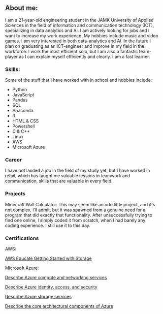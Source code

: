 ## About me:

I am a 21-year-old engineering student in the JAMK University of Applied Sciences in the field of information and communication technology (ICT), specializing in data analytics and AI. I am actively looking for jobs and I want to increase my work experience. My hobbies include music and video games.
I am very interested in both data-analytics and AI. In the future I plan on graduating as an ICT-engineer and improve in my field in the workforce. I work the most efficient solo, but I am also a fantastic team-player as I can explain myself efficiently and clearly. I am a fast learner.

### Skills:

Some of the stuff that I have worked with in school and hobbies include:

- Python
- JavaScript
- Pandas
- SQL
- Anaconda
- R
- HTML & CSS
- Powershell
- C & C++
- Linux
- AWS
- Microsoft Azure

### Career

I have not landed a job in the field of my study yet, but I have worked in retail, which has taught me valuable lessons in teamwork and communication, skills that are valuable in every field.

### Projects

Minecraft Wall Calculator: This may seem like an odd little project, and it's not complex, I'll admit, but it was spawned from a genuine need for a program that did exactly that functionality. After unsuccessfully trying to find one online, I simply coded it from scratch, when I had barely any coding experience. I still use it to this day.

### Certifications

AWS:

[AWS Educate Getting Started with Storage](https://www.credly.com/badges/ce252c5b-843a-4669-a558-e5898dcd6d8b)

Microsoft Azure:

[Describe Azure compute and networking services](https://learn.microsoft.com/api/achievements/share/en-us/Student-5931/J6FQ7EGT?sharingId=B8BDAF23387CC679)

[Describe Azure identity, access, and security](https://learn.microsoft.com/en-us/users/student-5931/achievements/ejuafl4p?ref=https%3A%2F%2Fwww.linkedin.com%2F)

[Describe Azure storage services](https://learn.microsoft.com/en-us/users/student-5931/achievements/24gfhqqv?ref=https%3A%2F%2Fwww.linkedin.com%2F)

[Describe the core architectural components of Azure](https://learn.microsoft.com/en-us/users/student-5931/achievements/ejufw8sp?ref=https%3A%2F%2Fwww.linkedin.com%2F)
